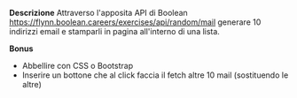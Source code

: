 **Descrizione**
Attraverso l'apposita API di Boolean
https://flynn.boolean.careers/exercises/api/random/mail
generare 10 indirizzi email e stamparli in pagina all'interno di una lista.

**Bonus**

- Abbellire con CSS o Bootstrap
- Inserire un bottone che al click faccia il fetch altre 10 mail (sostituendo le altre)
